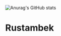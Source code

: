 ![Anurag's GitHub stats](https://github-readme-stats.vercel.app/api?username=RustambekSafarov&show_icons=true&theme=tokyonight)
# Rustambek
